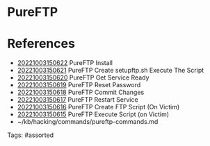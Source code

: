 # PureFTP

# References
- [20221003150622](/zet/20221003150622/) PureFTP Install
- [20221003150621](/zet/20221003150621/) PureFTP Create setupftp.sh Execute The Script
- [20221003150620](/zet/20221003150620/) PureFTP Get Service Ready
- [20221003150619](/zet/20221003150619/) PureFTP Reset Password
- [20221003150618](/zet/20221003150618/) PureFTP Commit Changes
- [20221003150617](/zet/20221003150617/) PureFTP Restart Service
- [20221003150616](/zet/20221003150616/) PureFTP Create FTP Script (On Victim)
- [20221003150615](/zet/20221003150615/) PureFTP Execute Script (on Victim)
- ~/kb/hacking/commands/pureftp-commands.md

Tags:
    #assorted

